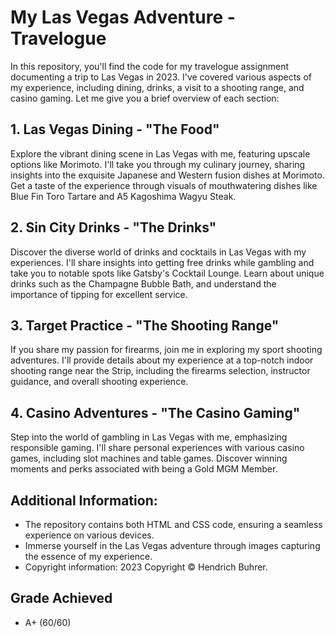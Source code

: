 # My Las Vegas Adventure - Travelogue

In this repository, you'll find the code for my travelogue assignment documenting a trip to Las Vegas in 2023. I've covered various aspects of my experience, including dining, drinks, a visit to a shooting range, and casino gaming. Let me give you a brief overview of each section:

## 1. Las Vegas Dining - "The Food"
Explore the vibrant dining scene in Las Vegas with me, featuring upscale options like Morimoto. I'll take you through my culinary journey, sharing insights into the exquisite Japanese and Western fusion dishes at Morimoto. Get a taste of the experience through visuals of mouthwatering dishes like Blue Fin Toro Tartare and A5 Kagoshima Wagyu Steak.

## 2. Sin City Drinks - "The Drinks"
Discover the diverse world of drinks and cocktails in Las Vegas with my experiences. I'll share insights into getting free drinks while gambling and take you to notable spots like Gatsby's Cocktail Lounge. Learn about unique drinks such as the Champagne Bubble Bath, and understand the importance of tipping for excellent service.

## 3. Target Practice - "The Shooting Range"
If you share my passion for firearms, join me in exploring my sport shooting adventures. I'll provide details about my experience at a top-notch indoor shooting range near the Strip, including the firearms selection, instructor guidance, and overall shooting experience.

## 4. Casino Adventures - "The Casino Gaming"
Step into the world of gambling in Las Vegas with me, emphasizing responsible gaming. I'll share personal experiences with various casino games, including slot machines and table games. Discover winning moments and perks associated with being a Gold MGM Member.

## Additional Information:
- The repository contains both HTML and CSS code, ensuring a seamless experience on various devices.
- Immerse yourself in the Las Vegas adventure through images capturing the essence of my experience.
- Copyright information: 2023 Copyright &copy; Hendrich Buhrer.

## Grade Achieved
- A+ (60/60)
